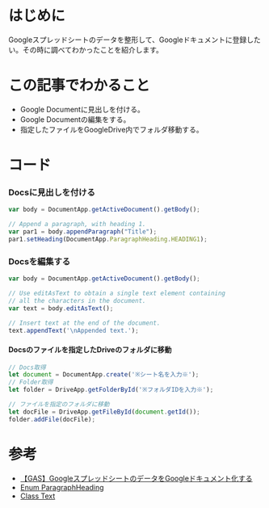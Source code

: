 # はじめに
Googleスプレッドシートのデータを整形して、Googleドキュメントに登録したい。その時に調べてわかったことを紹介します。

# この記事でわかること
* Google Documentに見出しを付ける。
* Google Documentの編集をする。
* 指定したファイルをGoogleDrive内でフォルダ移動する。

# コード
### Docsに見出しを付ける
```javascript
var body = DocumentApp.getActiveDocument().getBody();

// Append a paragraph, with heading 1.
var par1 = body.appendParagraph("Title");
par1.setHeading(DocumentApp.ParagraphHeading.HEADING1);
```

### Docsを編集する
```javascript
var body = DocumentApp.getActiveDocument().getBody();

// Use editAsText to obtain a single text element containing
// all the characters in the document.
var text = body.editAsText();

// Insert text at the end of the document.
text.appendText('\nAppended text.');
```

#### Docsのファイルを指定したDriveのフォルダに移動
```javascript
// Docs取得
let document = DocumentApp.create('※シート名を入力※');
// Folder取得
let folder = DriveApp.getFolderById('※フォルダIDを入力※');

// ファイルを指定のフォルダに移動
let docFile = DriveApp.getFileById(document.getId());
folder.addFile(docFile);
```

# 参考
* [【GAS】GoogleスプレッドシートのデータをGoogleドキュメント化する](https://qiita.com/shosho/items/6e0912e2e081dbc32a81)
* [Enum ParagraphHeading](https://developers.google.com/apps-script/reference/document/paragraph-heading)
* [Class Text](https://developers.google.com/apps-script/reference/document/text)
